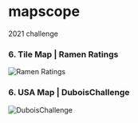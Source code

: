 # mapscope
2021 challenge


### 6. Tile Map | Ramen Ratings
![Ramen Ratings](https://github.com/inkyscope/mapscope/blob/main/2021/6_RamenRatings/RamenRatings.png)

### 6. USA Map | DuboisChallenge
![DuboisChallenge](https://github.com/inkyscope/mapscope/blob/main/2021/3_duboischallenge/relativepopulationofblacks.png)
